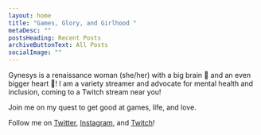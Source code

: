 ```yaml
---
layout: home
title: "Games, Glory, and Girlhood "
metaDesc: ""
postsHeading: Recent Posts
archiveButtonText: All Posts
socialImage: ""
---
```

Gynesys is a renaissance woman (she/her) with a big brain 🧠 and an even bigger heart 💖! I am a variety streamer and advocate for mental health and inclusion, coming to a Twitch stream near you!

Join me on my quest to get good at games, life, and love.

Follow me on [Twitter](https://twitter.com/gynesys), [Instagram](https://instagram.com/gynesys), and [Twitch](https://twitch.tv/gynesys)!